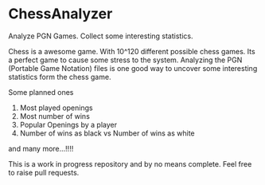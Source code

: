 # ChessAnalyzer
Analyze PGN Games. Collect some interesting statistics. 

Chess is a awesome game. With 10^120 different possible chess games. Its a perfect game to cause some stress to the system. 
Analyzing the PGN (Portable Game Notation) files is one good way to uncover some interesting statistics form the chess game.

Some planned ones</br>
<ol>
<li>Most played openings
<li> Most number of wins
<li> Popular Openings by a player
<li> Number of wins as black vs Number of wins as white</ol>
 and many more...!!!!

This is a work in progress repository and by no means complete. Feel free to raise pull requests. 


